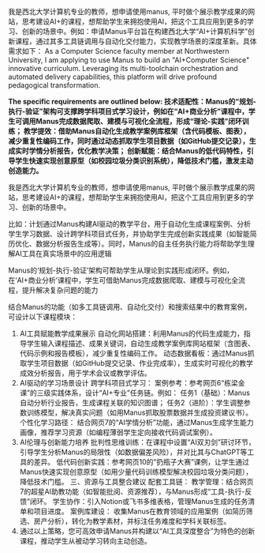 我是西北大学计算机专业的教师，想申请使用manus, 平时做个展示教学成果的网站，思考建设AI+的课程，想帮助学生来拥抱使用AI，把这个工具应用到更多的学习、创新的场景中。例如：申请Manus平台旨在构建西北大学“AI+计算机科学”创新课程，通过其多工具链调用与自动化交付能力，实现教学场景的深度革新。具体需求如下：
As a Computer Science faculty member at Northwestern University, I am applying to use Manus to build an "AI+Computer Science" innovative curriculum. Leveraging its multi-toolchain orchestration and automated delivery capabilities, this platform will drive profound pedagogical transformation. 

**The specific requirements are outlined below:
技术适配性：Manus的“规划-执行-验证”架构可支撑跨学科项目式学习设计，例如在“AI+商业分析”课程中，学生可调用Manus完成数据爬取、建模与可视化全流程，形成“理论-实践”闭环训练；
教学提效：借助Manus自动化生成教学案例库框架（含代码模板、图表），减少重复性编码工作，同时通过动态抓取学生项目数据（如GitHub提交记录），生成实时学情分析报告，优化教学决策；
创新赋能：结合Manus的低代码特性，引导学生快速实现创意原型（如校园垃圾分类识别系统），降低技术门槛，激发主动创造能力。**

我是西北大学计算机专业的教师，想申请使用manus, 平时做个展示教学成果的网站，思考建设AI+的课程，想帮助学生来拥抱使用AI，把这个工具应用到更多的学习、创新的场景中。

比如：计划通过Manus构建AI驱动的教学平台，用于自动化生成课程案例、分析学生学习数据、设计跨学科项目式任务，并协助学生完成创新实践成果（如智能简历优化、数据分析报告生成等）。同时，Manus的自主任务执行能力将帮助学生理解AI工具在真实场景中的应用逻辑



Manus的‘规划-执行-验证’架构可帮助学生从理论到实践形成闭环。例如，在‘AI+商业分析’课程中，学生可借助Manus完成数据爬取、建模与可视化全流程，提升解决复杂问题的能力

结合Manus的功能（如多工具链调用、自动化交付）和搜索结果中的教育案例，可设计以下课程模块：

1. AI工具赋能教学成果展示
  自动化网站搭建：利用Manus的代码生成能力，指导学生输入课程描述、成果关键词，自动生成教学案例库网站框架（含图表、代码示例和报告模板），减少重复性编码工作。
  动态数据看板：通过Manus抓取学生项目数据（如GitHub提交记录、作业完成率），生成实时可视化的教学成效分析报告，用于学术会议或教学评估。
2. AI驱动的学习场景设计
  跨学科项目式学习：
  案例参考：参考网页6“栋梁金课”的三级实践体系，设计“AI+专业”任务链。例如：
  任务1（基础）：Manus自动分析行业报告，生成课程关联的知识图谱；
  任务2（进阶）：学生调整参数训练模型，解决真实问题（如用Manus抓取股票数据并生成投资建议书）。
  个性化学习路径：
  结合网页7的“AI学情分析”功能，通过Manus生成学生能力画像，推荐学习资源（如编程薄弱学生定向接收代码调试案例）。
3. AI伦理与创新能力培养
  批判性思维训练：在课程中设置“AI双刃剑”研讨环节，引导学生分析Manus的局限性（如数据偏差风险），并对比其与ChatGPT等工具的差异。
  低代码创新实践：参考网页10的“扔瓶子大赛”课例，让学生通过Manus快速实现创意原型（如用少量代码训练模型解决校园垃圾分类问题），降低技术门槛。
  三、资源与工具整合建议
  配套工具链：
  教学管理：结合网页7的超星AI助教功能（如智能批阅、资源推荐），与Manus形成“工具-执行-反馈”闭环。
  学生协作：引入Notion或飞书多维表格，管理Manus生成的任务清单和项目进度。
  案例库建设：
  收集Manus在教育领域的应用案例（如简历筛选、房产分析），转化为教学素材，并标注任务难度和学科关联标签。
4. 通过以上策略，您可高效申请Manus并构建以“AI工具深度整合”为特色的创新课程，推动学生从被动学习转向主动创造。